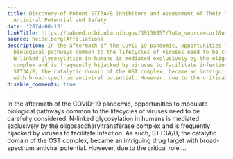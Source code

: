 ```yaml
---
title: Discovery of Potent STT3A/B Inhibitors and Assessment of Their Multipathogen
  Antiviral Potential and Safety
date: '2024-08-13'
linkTitle: https://pubmed.ncbi.nlm.nih.gov/39136957/?utm_source=curl&utm_medium=rss&utm_campaign=pubmed-2&utm_content=1FakS-2QOkCT8HsMOQP1bCRQ4YzyumYOmxmF0moLsQ3dFB1E9V&fc=20220326224207&ff=20240813182518&v=2.18.0.post9+e462414
source: heidelberg[Affiliation]
description: In the aftermath of the COVID-19 pandemic, opportunities to modulate
  biological pathways common to the lifecycles of viruses need to be carefully considered.
  N-linked glycosylation in humans is mediated exclusively by the oligosaccharyltransferase
  complex and is frequently hijacked by viruses to facilitate infection. As such,
  STT3A/B, the catalytic domain of the OST complex, became an intriguing drug target
  with broad-spectrum antiviral potential. However, due to the critical role ...
disable_comments: true
---
```

In the aftermath of the COVID-19 pandemic, opportunities to modulate biological pathways common to the lifecycles of viruses need to be carefully considered. N-linked glycosylation in humans is mediated exclusively by the oligosaccharyltransferase complex and is frequently hijacked by viruses to facilitate infection. As such, STT3A/B, the catalytic domain of the OST complex, became an intriguing drug target with broad-spectrum antiviral potential. However, due to the critical role ...